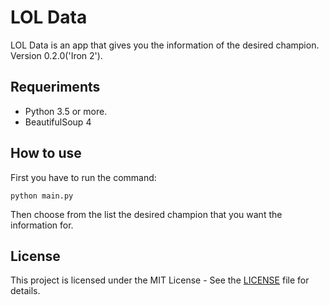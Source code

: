 # LOL Data

LOL Data is an app that gives you the information of the desired champion. Version 0.2.0('Iron 2').

## Requeriments

* Python 3.5 or more.
* BeautifulSoup 4

## How to use

First you have to run the command: 
```
python main.py
```

Then choose from the list the desired champion that you want the information for.


## License

This project is licensed under the MIT License - See the [LICENSE](ttps://github.com/Legutier/lol-counter/blob/master/LICENSE) file for details.

